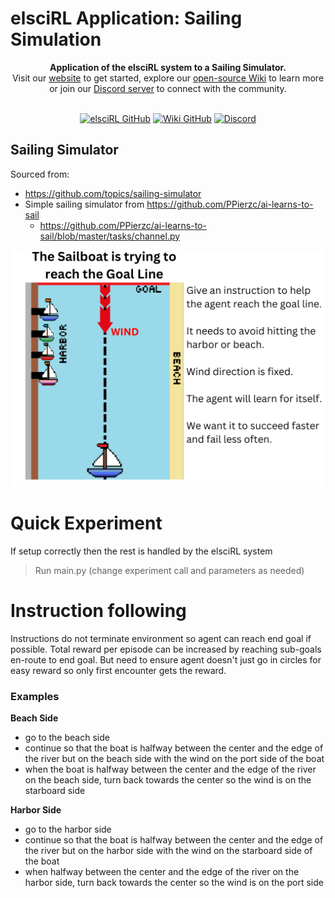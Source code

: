 # elsciRL Application: Sailing Simulation

<div align="center">
  <b>Application of the elsciRL system to a Sailing Simulator.</b>
  <br>
  Visit our <a href="https://elsci.org">website</a> to get started, explore our <a href="https://github.com/pdfosborne/elsciRL-Wiki">open-source Wiki</a> to learn more or join our <a href="https://discord.gg/GgaqcrYCxt">Discord server</a> to connect with the community.
</div>

<div align="center">  
  <br>

  <a href="https://github.com/pdfosborne/elsciRL">![elsciRL GitHub](https://img.shields.io/github/watchers/pdfosborne/elsciRL?style=for-the-badge&logo=github&label=elsciRL&link=https%3A%2F%2Fgithub.com%2Fpdfosborne%2FelsciRL)</a>
  <a href="https://github.com/pdfosborne/elsciRL-Wiki">![Wiki GitHub](https://img.shields.io/github/watchers/pdfosborne/elsciRL-Wiki?style=for-the-badge&logo=github&label=elsciRL-Docs&link=https%3A%2F%2Fgithub.com%2Fpdfosborne%2FelsciRL-Wiki)</a>
  <a href="https://discord.gg/GgaqcrYCxt">![Discord](https://img.shields.io/discord/1310579689315893248?style=for-the-badge&logo=discord&label=Discord&link=https%3A%2F%2Fdiscord.com%2Fchannels%2F1184202186469683200%2F1184202186998173878)</a>

</div>

## Sailing Simulator

Sourced from:

 - https://github.com/topics/sailing-simulator
 - Simple sailing simulator from https://github.com/PPierzc/ai-learns-to-sail
   - https://github.com/PPierzc/ai-learns-to-sail/blob/master/tasks/channel.py

![sailing_overview](https://raw.githubusercontent.com/pdfosborne/elsciRL-App-Sailing/refs/heads/main/prerender/sailing_setup.png)

# Quick Experiment

If setup correctly then the rest is handled by the elsciRL system
> Run main.py (change experiment call and parameters as needed)


# Instruction following

Instructions do not terminate environment so agent can reach end goal if possible. Total reward per episode can be increased by reaching sub-goals en-route to end goal. But need to ensure agent doesn't just go in circles for easy reward so only first encounter gets the reward.

### Examples

**Beach Side**

- go to the beach side
- continue so that the boat is halfway between the center and the edge of the river but on the beach side with the wind on the port side of the boat
- when the boat is halfway between the center and the edge of the river on the beach side, turn back towards the center so the wind is on the starboard side

**Harbor Side**
- go to the harbor side
- continue so that the boat is halfway between the center and the edge of the river but on the harbor side with the wind on the starboard side of the boat
- when halfway between the center and the edge of the river on the harbor side, turn back towards the center so the wind is on the port side
